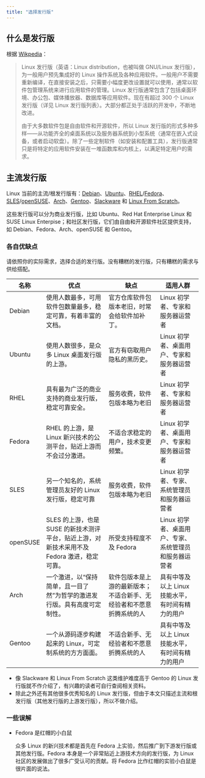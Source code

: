 ```yaml
---
title: "选择发行版"
---
```


## 什么是发行版

根据 [Wikpedia](https://zh.wikipedia.org/wiki/Linux%E5%8F%91%E8%A1%8C%E7%89%88)：

>Linux 发行版（英语：Linux distribution，也被叫做 GNU/Linux 发行版），为一般用户预先集成好的 Linux 操作系统及各种应用软件。一般用户不需要重新编译，在直接安装之后，只需要小幅度更改设置就可以使用，通常以软件包管理系统来进行应用软件的管理。Linux 发行版通常包含了包括桌面环境、办公包、媒体播放器、数据库等应用软件。现在有超过 300 个 Linux 发行版（详见 Linux 发行版列表）。大部分都正处于活跃的开发中，不断地改进。
>
>由于大多数软件包是自由软件和开源软件，所以 Linux 发行版的形式多种多样——从功能齐全的桌面系统以及服务器系统到小型系统（通常在嵌入式设备，或者启动软盘）。除了一些定制软件（如安装和配置工具），发行版通常只是将特定的应用软件安装在一堆函数库和内核上，以满足特定用户的需求。 

## 主流发行版

Linux 当前的主流/根发行版有：[Debian](https://www.debian.org/)、[Ubuntu](https://ubuntu.com/)、[RHEL](https://www.redhat.com/en/technologies/linux-platforms/enterprise-linux)/[Fedora](https://getfedora.org/)、[SLES](https://www.suse.com/products/server/)/[openSUSE](https://www.opensuse.org/)、[Arch](https://archlinux.org/)、[Gentoo](https://www.gentoo.org/)、[Slackware](http://www.slackware.com/) 和 [Linux From Scratch](https://www.linuxfromscratch.org/)。

这些发行版可以分为商业发行版，比如 Ubuntu、Red Hat Enterprise Linux 和 SUSE Linux Enterpise；和社区发行版，它们由自由和开源软件社区提供支持，如 Debian、Fedora、Arch、openSUSE 和 Gentoo。

### 各自优缺点

请依照你的实际需求，选择合适的发行版。没有糟糕的发行版，只有糟糕的需求与供给搭配。

|名称|优点|缺点|适用人群|
|---|---|---|---|
|Debian|使用人数最多，可用软件包数量最多，稳定可靠，有着丰富的文档。|官方仓库软件包版本老旧，时常会给软件加补丁。|Linux 初学者、专家和服务器运营者|
|Ubuntu|使用人数很多，是众多 Linux 桌面发行版的上游。|官方有窃取用户隐私的黑历史。|Linux 初学者、桌面用户、专家和服务器运营者|
|RHEL|具有最为广泛的商业支持的商业发行版，稳定可靠安全。|服务收费，软件包版本略为老旧|Linux 初学者、专家和服务器运营者|
|Fedora|RHEL 的上游，是 Linux 新兴技术的公测平台，贴近上游而不会过分激进。|不适合求稳定的用户，技术变更频繁。|Linux 初学者、桌面用户、专家和服务器运营者|
|SLES|另一个知名的，系统管理员友好的 Linux 发行版，稳定可靠|服务收费，软件包版本略为老旧|Linux 初学者、专家、系统管理员和服务器运营者|
|openSUSE|SLES 的上游，也是 SUSE 的新技术测评平台，贴近上游，对新技术采用不及 Fedora 激进，稳定可靠。|所受支持程度不及 Fedora|Linux 初学者、桌面用户、专家、系统管理员和服务器运营者|
|Arch|一个激进，以“保持简单，且一目了然”为哲学的激进发行版。具有高度可定制性。|软件包版本是上游的最新版本；不适合新手、无经验者和不愿意折腾系统的人|具有中等及以上 Linux 技能水平，有时间有精力的用户|
|Gentoo|一个从源码逐步构建起来的 Linux，可定制系统的方方面面。|不适合新手、无经验者和不愿意折腾系统的人|具有中等及以上 Linux 技能水平，有时间有精力的用户|

- 像 Slackware 和 Linux From Scratch 这类维护难度高于 Gentoo 的 Linux 发行版就不作介绍了，有兴趣的读者可自行查阅相关资料。
- 除此之外还有其他很多优秀知名的 Linux 发行版，但由于本文只描述主流和根发行版（其他发行版的上游发行版），所以不做介绍。

### 一些误解

- Fedora 是红帽的小白鼠</p>
        众多 Linux 的新兴技术都是首先在 Fedora 上实验，然后推广到下游发行版或其他发行版。Fedora 本身是一个非常贴近上游技术方向的发行版，为 Linux 社区的发展做出了很多广受认可的贡献。将 Fedora 比作红帽的实验小白鼠是很片面的说法。